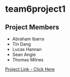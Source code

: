 # team6project1

## Project Members
* Abraham Ibarra
* Tin Dang
* Lucas Hannan
* Sean Angie
* Thomas Milnes 

[Project Link - Click Here](https://thmiv.github.io/team6project1/)

